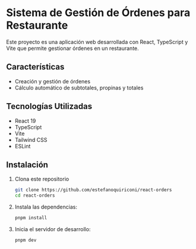 # Sistema de Gestión de Órdenes para Restaurante

Este proyecto es una aplicación web desarrollada con React, TypeScript y Vite que permite gestionar órdenes en un restaurante.

## Características

- Creación y gestión de órdenes
- Cálculo automático de subtotales, propinas y totales

## Tecnologías Utilizadas

- React 19
- TypeScript
- Vite
- Tailwind CSS
- ESLint

## Instalación

1. Clona este repositorio

   ```bash
   git clone https://github.com/estefanoquiriconi/react-orders
   cd react-orders
   ```

2. Instala las dependencias:

   ```bash
   pnpm install
   ```

3. Inicia el servidor de desarrollo:

   ```bash
   pnpm dev
   ```
   
